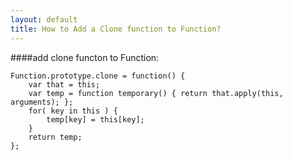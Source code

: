 ```yaml
---
layout: default
title: How to Add a Clone function to Function?
---
```

####add clone functon to Function:
    
    Function.prototype.clone = function() {
        var that = this;
        var temp = function temporary() { return that.apply(this, arguments); };
        for( key in this ) {
            temp[key] = this[key];
        }
        return temp;
    };